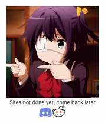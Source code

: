 <!-- Program Begin -->

<!-- Spin Gif -->
<center><img src="imgs/spin.gif" alt="construction img"></center>

<!-- Site not done message -->
<center><span style="font-size:1em;">Sites not done yet, come back later</span></center>

<!-- discord and reddit links -->
<center><span style="font-size:1em;"><a target="_blank" href="https://discord.gg/sAtBJma"><img src="imgs/discordicon.png" alt="Discord Link" width="34" height="26"><a target="_blank" href="https://www.reddit.com/user/Inckog"><img src="imgs/redditicon.png" alt="Reddit Link" width="38" height="32"></a></span></center>